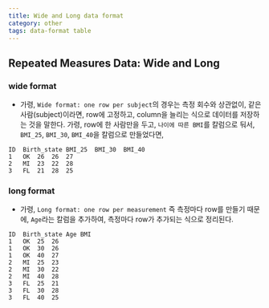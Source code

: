 ```yaml
---
title: Wide and Long data format
category: other
tags: data-format table
---
```


## Repeated Measures Data: Wide and Long

### wide format

- 가령, `Wide format: one row per subject`의 경우는 측정 회수와 상관없이, 같은 사람(subject)이라면, row에 고정하고, column을 늘리는 식으로 데이터를 저장하는 것을 말한다. 가령, row에 한 사람만을 두고, `나이에 따른 BMI`를 칼럼으로 둬서, `BMI_25`, `BMI_30`, `BMI_40`을 칼럼으로 만들었다면,

```
ID	Birth_state	BMI_25	BMI_30	BMI_40
1	OK	26	26	27
2	MI	23	22	28
3	FL	21	28	25
```

### long format

- 가령, `Long format: one row per measurement` 즉 측정마다 row를 만들기 때문에, `Age`라는 칼럼을 추가하여, 측정마다 row가 추가되는 식으로 정리된다.

```
ID	Birth_state	Age	BMI
1	OK	25	26
1	OK	30	26
1	OK	40	27
2	MI	25	23
2	MI	30	22
2	MI	40	28
3	FL	25	21
3	FL	30	28
3	FL	40	25
```

